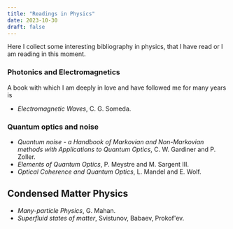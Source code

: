 ```yaml
---
title: "Readings in Physics"
date: 2023-10-30
draft: false
---
```


Here I collect some interesting bibliography in physics, that I have read or I am reading in this moment.

### Photonics and Electromagnetics
A book with which I am deeply in love and have followed me for many years is 
- *Electromagnetic Waves*, C. G. Someda.

### Quantum optics and noise
- *Quantum noise - a Handbook of Markovian and Non-Markovian methods with Applications to Quantum Optics*, C. W. Gardiner and P. Zoller.
- *Elements of Quantum Optics*, P. Meystre and M. Sargent III.
- *Optical Coherence and Quantum Optics*, L. Mandel and E. Wolf.

## Condensed Matter Physics 
- *Many-particle Physics*, G. Mahan.
- *Superfluid states of matter*, Svistunov, Babaev, Prokof'ev.
